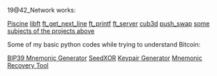 



19@42_Network works:

[Piscine](https://github.com/Marcaday/19_Piscine__C__)
[libft](https://github.com/Marcaday/19_libft)
[ft_get_next_line](https://github.com/Marcaday/19_get_next_line)
[ft_printf](https://github.com/Marcaday/19_printf)
[ft_server](https://github.com/Marcaday/19_ft_server)
[cub3d](https://github.com/Marcaday/19_Cub3D)
[push_swap](https://github.com/Marcaday/push_swap)
[some subjects of the projects above](https://github.com/Marcaday/19_Subjects)



Some of my basic python codes while trying to understand Bitcoin:

[BIP39 Mnemonic Generator](https://github.com/Marcaday/BIP_39-Mnemonic_Generator)
[SeedXOR](https://github.com/Marcaday/SeedXOR)
[Keypair Generator](https://github.com/Marcaday/BTC_KeypairGenerator)
[Mnemonic Recovery Tool](https://github.com/Marcaday/MnemonicRecoveryTool)
